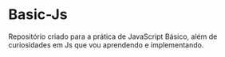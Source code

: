 # Basic-Js

Repositório criado para a prática de JavaScript Básico, além de curiosidades em Js que vou aprendendo e implementando.
